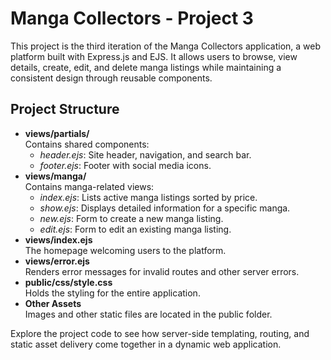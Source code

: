# Manga Collectors - Project 3

This project is the third iteration of the Manga Collectors application, a web platform built with Express.js and EJS. It allows users to browse, view details, create, edit, and delete manga listings while maintaining a consistent design through reusable components.

## Project Structure
- **views/partials/**  
  Contains shared components:
  - *header.ejs*: Site header, navigation, and search bar.
  - *footer.ejs*: Footer with social media icons.
- **views/manga/**  
  Contains manga-related views:
  - *index.ejs*: Lists active manga listings sorted by price.
  - *show.ejs*: Displays detailed information for a specific manga.
  - *new.ejs*: Form to create a new manga listing.
  - *edit.ejs*: Form to edit an existing manga listing.
- **views/index.ejs**  
  The homepage welcoming users to the platform.
- **views/error.ejs**  
  Renders error messages for invalid routes and other server errors.
- **public/css/style.css**  
  Holds the styling for the entire application.
- **Other Assets**  
  Images and other static files are located in the public folder.

Explore the project code to see how server-side templating, routing, and static asset delivery come together in a dynamic web application.
